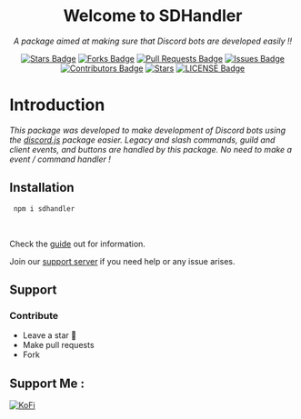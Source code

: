 <h1 align="center">Welcome to SDHandler </h1>
<p align="center"><i>A package aimed at making sure that Discord bots are developed easily !!</i></p>

<div align="center">
    <a href="https://github.com/Mihirbhave/sdhandler/stargazers"><img src="https://img.shields.io/github/stars/MihirBhave/sdhandler" alt="Stars Badge"/></a>
    <a href="https://github.com/Mihirbhave/sdhandler/network/members"><img src="https://img.shields.io/github/forks/MihirBhave/sdhandler" alt="Forks Badge"/></a>
    <a href="https://github.com/Mihirbhave/sdhandler/pulls"><img src="https://img.shields.io/github/issues-pr/MihirBhave/sdhandler" alt="Pull Requests Badge"/></a>
    <a href="https://github.com/Mihirbhave/sdhandler/issues"><img src="https://img.shields.io/github/issues/MihirBhave/sdhandler" alt="Issues Badge"/></a>
    <a href="https://github.com/Mihirbhave/sdhandler/graphs/contributors"><img src="https://img.shields.io/github/contributors/MihirBhave/sdhandler" alt="Contributors
        Badge"/></a>
    <a href="a"><img src = "https://img.shields.io/github/stars/MihirBhave/sdhandler?style=social" alt = "Stars"/></a>
    <a href="https://github.com/Mihirbhave/sdhandler/blob/main/LICENSE"><img src="https://img.shields.io/github/license/MihirBhave/sdhandler" alt="LICENSE Badge"/></a>
    
</div>





# Introduction

<em> This package was developed to make development of Discord bots using the [discord.js](https://discord.js.org/#/) package easier. Legacy and slash commands, guild and client events, and buttons are handled by this package. No need to make a event / command handler ! </em>



## Installation

``` bash
 npm i sdhandler
```
<br>

<p>Check the <a href="https://sudo-dragon.gitbook.io/sdhandler-docs/">guide</a> out for information.</p>
<p>Join our <a href="https://discord.com/invite/536Ex6WCMG">support server</a> if you need help or any issue arises.</p>

## Support

<h3> Contribute </h3>
    <ul>
        <li> Leave a star 🌟 </li>
        <li> Make pull requests </li>
        <li> Fork </li>
    </ul> 
  
## Support Me :

<a href = "https://ko-fi.com/R5R37LWXA" ><img src = "https://ko-fi.com/img/githubbutton_sm.svg" alt = KoFi></a>
<br></br>
